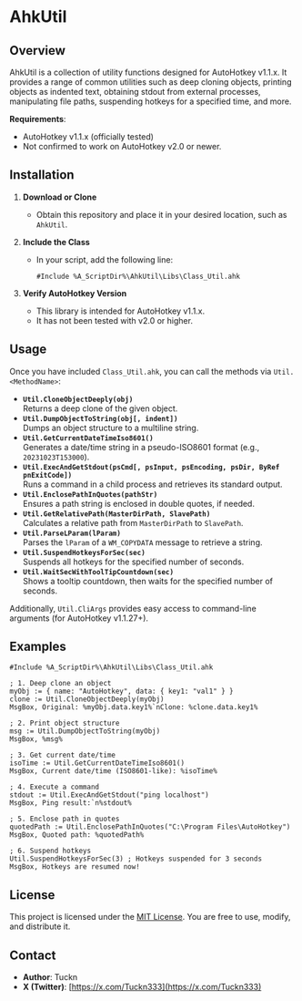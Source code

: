 # AhkUtil

## Overview

AhkUtil is a collection of utility functions designed for AutoHotkey v1.1.x. It provides a range of common utilities such as deep cloning objects, printing objects as indented text, obtaining stdout from external processes, manipulating file paths, suspending hotkeys for a specified time, and more.

**Requirements**:  

- AutoHotkey v1.1.x (officially tested)  
- Not confirmed to work on AutoHotkey v2.0 or newer.

## Installation

1. **Download or Clone**  
   - Obtain this repository and place it in your desired location, such as `AhkUtil`.
2. **Include the Class**  
   - In your script, add the following line:

     ```ahk
     #Include %A_ScriptDir%\AhkUtil\Libs\Class_Util.ahk
     ```

3. **Verify AutoHotkey Version**  
   - This library is intended for AutoHotkey v1.1.x.  
   - It has not been tested with v2.0 or higher.

## Usage

Once you have included `Class_Util.ahk`, you can call the methods via `Util.<MethodName>`:

- **`Util.CloneObjectDeeply(obj)`**  
  Returns a deep clone of the given object.
- **`Util.DumpObjectToString(obj[, indent])`**  
  Dumps an object structure to a multiline string.
- **`Util.GetCurrentDateTimeIso8601()`**  
  Generates a date/time string in a pseudo-ISO8601 format (e.g., `20231023T153000`).
- **`Util.ExecAndGetStdout(psCmd[, psInput, psEncoding, psDir, ByRef pnExitCode])`**  
  Runs a command in a child process and retrieves its standard output.
- **`Util.EnclosePathInQuotes(pathStr)`**  
  Ensures a path string is enclosed in double quotes, if needed.
- **`Util.GetRelativePath(MasterDirPath, SlavePath)`**  
  Calculates a relative path from `MasterDirPath` to `SlavePath`.
- **`Util.ParseLParam(lParam)`**  
  Parses the `lParam` of a `WM_COPYDATA` message to retrieve a string.
- **`Util.SuspendHotkeysForSec(sec)`**  
  Suspends all hotkeys for the specified number of seconds.
- **`Util.WaitSecWithToolTipCountdown(sec)`**  
  Shows a tooltip countdown, then waits for the specified number of seconds.

Additionally, `Util.CliArgs` provides easy access to command-line arguments (for AutoHotkey v1.1.27+).

## Examples

```ahk
#Include %A_ScriptDir%\AhkUtil\Libs\Class_Util.ahk

; 1. Deep clone an object
myObj := { name: "AutoHotkey", data: { key1: "val1" } }
clone := Util.CloneObjectDeeply(myObj)
MsgBox, Original: %myObj.data.key1%`nClone: %clone.data.key1%

; 2. Print object structure
msg := Util.DumpObjectToString(myObj)
MsgBox, %msg%

; 3. Get current date/time
isoTime := Util.GetCurrentDateTimeIso8601()
MsgBox, Current date/time (ISO8601-like): %isoTime%

; 4. Execute a command
stdout := Util.ExecAndGetStdout("ping localhost")
MsgBox, Ping result:`n%stdout%

; 5. Enclose path in quotes
quotedPath := Util.EnclosePathInQuotes("C:\Program Files\AutoHotkey")
MsgBox, Quoted path: %quotedPath%

; 6. Suspend hotkeys
Util.SuspendHotkeysForSec(3) ; Hotkeys suspended for 3 seconds
MsgBox, Hotkeys are resumed now!
```

## License

This project is licensed under the [MIT License](./LICENSE). You are free to use, modify, and distribute it.

## Contact

- **Author**: Tuckn  
- **X (Twitter)**: [https://x.com/Tuckn333](https://x.com/Tuckn333)
